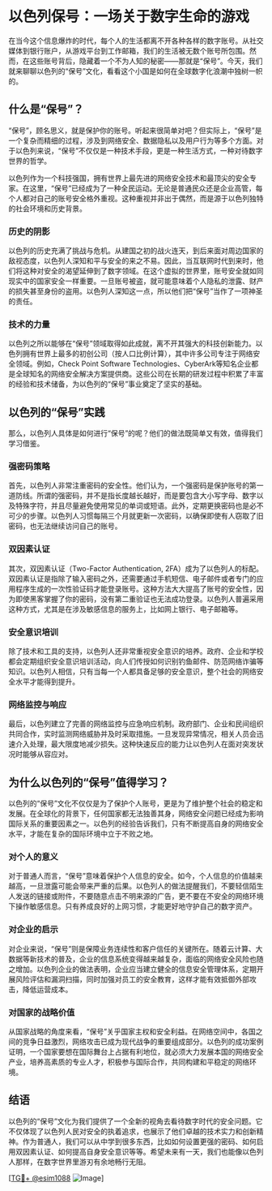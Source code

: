 # 以色列保号：一场关于数字生命的游戏

在当今这个信息爆炸的时代，每个人的生活都离不开各种各样的数字账号。从社交媒体到银行账户，从游戏平台到工作邮箱，我们的生活被无数个账号所包围。然而，在这些账号背后，隐藏着一个不为人知的秘密——那就是“保号”。今天，我们就来聊聊以色列的“保号”文化，看看这个小国是如何在全球数字化浪潮中独树一帜的。

## 什么是“保号”？

“保号”，顾名思义，就是保护你的账号。听起来很简单对吧？但实际上，“保号”是一个复杂而精细的过程，涉及到网络安全、数据隐私以及用户行为等多个方面。对于以色列来说，“保号”不仅仅是一种技术手段，更是一种生活方式，一种对待数字世界的哲学。

以色列作为一个科技强国，拥有世界上最先进的网络安全技术和最顶尖的安全专家。在这里，“保号”已经成为了一种全民运动。无论是普通民众还是企业高管，每个人都对自己的账号安全格外重视。这种重视并非出于偶然，而是源于以色列独特的社会环境和历史背景。

### 历史的阴影

以色列的历史充满了挑战与危机。从建国之初的战火连天，到后来面对周边国家的敌视态度，以色列人深知和平与安全的来之不易。因此，当互联网时代到来时，他们将这种对安全的渴望延伸到了数字领域。在这个虚拟的世界里，账号安全就如同现实中的国家安全一样重要。一旦账号被盗，就可能意味着个人隐私的泄露、财产的损失甚至身份的盗用。以色列人深知这一点，所以他们把“保号”当作了一项神圣的责任。

### 技术的力量

以色列之所以能够在“保号”领域取得如此成就，离不开其强大的科技创新能力。以色列拥有世界上最多的初创公司（按人口比例计算），其中许多公司专注于网络安全领域。例如，Check Point Software Technologies、CyberArk等知名企业都是全球知名的网络安全解决方案提供商。这些公司在长期的研发过程中积累了丰富的经验和技术储备，为以色列的“保号”事业奠定了坚实的基础。

## 以色列的“保号”实践

那么，以色列人具体是如何进行“保号”的呢？他们的做法既简单又有效，值得我们学习借鉴。

### 强密码策略

首先，以色列人非常注重密码的安全性。他们认为，一个强密码是保护账号的第一道防线。所谓的强密码，并不是指长度越长越好，而是要包含大小写字母、数字以及特殊字符，并且尽量避免使用常见的单词或短语。此外，定期更换密码也是必不可少的步骤。以色列人习惯每隔三个月就更新一次密码，以确保即使有人窃取了旧密码，也无法继续访问自己的账号。

### 双因素认证

其次，双因素认证（Two-Factor Authentication, 2FA）成为了以色列人的标配。双因素认证是指除了输入密码之外，还需要通过手机短信、电子邮件或者专门的应用程序生成的一次性验证码才能登录账号。这种方法大大提高了账号的安全性，因为即使黑客掌握了你的密码，没有第二重验证也无法成功登录。以色列人普遍采用这种方式，尤其是在涉及敏感信息的服务上，比如网上银行、电子邮箱等。

### 安全意识培训

除了技术和工具的支持，以色列人还非常重视安全意识的培养。政府、企业和学校都会定期组织安全意识培训活动，向人们传授如何识别钓鱼邮件、防范网络诈骗等知识。以色列人相信，只有当每一个人都具备足够的安全意识，整个社会的网络安全水平才能得到提升。

### 网络监控与响应

最后，以色列建立了完善的网络监控与应急响应机制。政府部门、企业和民间组织共同合作，实时监测网络威胁并及时采取措施。一旦发现异常情况，相关人员会迅速介入处理，最大限度地减少损失。这种快速反应的能力让以色列人在面对突发状况时能够从容应对。

## 为什么以色列的“保号”值得学习？

以色列的“保号”文化不仅仅是为了保护个人账号，更是为了维护整个社会的稳定和发展。在全球化的背景下，任何国家都无法独善其身，网络安全问题已经成为影响国际关系的重要因素之一。以色列的经验告诉我们，只有不断提高自身的网络安全水平，才能在复杂的国际环境中立于不败之地。

### 对个人的意义

对于普通人而言，“保号”意味着保护个人信息的安全。如今，个人信息的价值越来越高，一旦泄露可能会带来严重的后果。以色列人的做法提醒我们，不要轻信陌生人发送的链接或附件，不要随意点击不明来源的广告，更不要在不安全的网络环境下操作敏感信息。只有养成良好的上网习惯，才能更好地守护自己的数字资产。

### 对企业的启示

对企业来说，“保号”则是保障业务连续性和客户信任的关键所在。随着云计算、大数据等新技术的普及，企业的信息系统变得越来越复杂，面临的网络安全风险也随之增加。以色列企业的做法表明，企业应当建立健全的信息安全管理体系，定期开展风险评估和漏洞扫描，同时加强对员工的安全教育，这样才能有效抵御外部攻击，降低运营成本。

### 对国家的战略价值

从国家战略的角度来看，“保号”关乎国家主权和安全利益。在网络空间中，各国之间的竞争日益激烈，网络攻击已成为现代战争的重要组成部分。以色列的成功案例证明，一个国家要想在国际舞台上占据有利地位，就必须大力发展本国的网络安全产业，培养高素质的专业人才，积极参与国际合作，共同构建和平稳定的网络环境。

## 结语

以色列的“保号”文化为我们提供了一个全新的视角去看待数字时代的安全问题。它不仅体现了以色列人民对安全的执着追求，也展示了他们卓越的技术实力和创新精神。作为普通人，我们可以从中学到很多东西，比如如何设置更强的密码、如何启用双因素认证、如何提高自身安全意识等等。希望未来有一天，我们也能像以色列人那样，在数字世界里游刃有余地畅行无阻。

[[TG💪+ @esim1088](https://t.me/s/esim1088) ![Image](https://i.postimg.cc/4NQfJmqS/Snipaste-2025-05-13-00-14-12.png)]